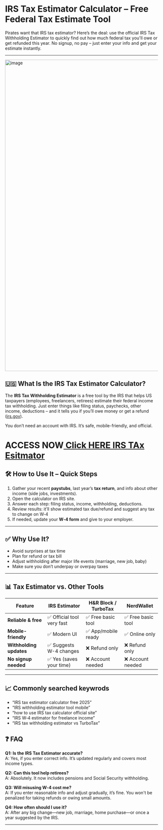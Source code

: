 
# IRS Tax Estimator Calculator – Free Federal Tax Estimate Tool

Pirates want that IRS tax estimator? Here’s the deal: use the official IRS Tax Withholding Estimator to quickly find out how much federal tax you'll owe or get refunded this year. No signup, no pay – just enter your info and get your estimate instantly.

---
<img width="1024" height="1024" alt="image" src="https://github.com/user-attachments/assets/8066a317-7a82-44e5-8224-6dbb61f74971" />

## 🇺🇸 What Is the IRS Tax Estimator Calculator?

The **IRS Tax Withholding Estimator** is a free tool by the IRS that helps US taxpayers (employees, freelancers, retirees) estimate their federal income tax withholding. Just enter things like filing status, paychecks, other income, deductions – and it tells you if you’ll owe money or get a refund ([irs.gov](https://www.irs.gov/individuals/tax-withholding-estimator)).

You don’t need an account with IRS. It’s safe, mobile-friendly, and official.

# ACCESS NOW[ Click HERE IRS TAx Esitmator ](https://www.google.com/url?q=https%3A%2F%2Firs-tax-estimator-calculator.dynews.net%2F&sa=D&sntz=1&usg=AOvVaw0BLopKuKwVod4zaU9bWfpe) 

## 🛠️ How to Use It – Quick Steps

1. Gather your recent **paystubs**, last year’s **tax return**, and info about other income (side jobs, investments).  
2. Open the calculator on IRS site.  
3. Answer each step: filing status, income, withholding, deductions.  
4. Review results: it’ll show estimated tax due/refund and suggest any tax to change on W‑4  
5. If needed, update your **W‑4 form** and give to your employer.

---

## ✅ Why Use It?

- Avoid surprises at tax time  
- Plan for refund or tax bill  
- Adjust withholding after major life events (marriage, new job, baby)  
- Make sure you don’t underpay or overpay taxes

---

## 📊 Tax Estimator vs. Other Tools

| Feature                 | IRS Estimator | H&R Block / TurboTax | NerdWallet |
|-------------------------|---------------|----------------------|------------|
| **Reliable & free**     | ✅ Official tool very fast | ✅ Free basic tool | ✅ Free basic tool |
| **Mobile-friendly**     | ✅ Modern UI   | ✅ App/mobile ready | ✅ Online only |
| **Withholding updates** | ✅ Suggests W-4 changes | ❌ Refund only | ❌ Refund only |
| **No signup needed**    | ✅ Yes   (saves your time)      | ❌ Account needed     | ❌ Account needed |

---

## 📈 Commonly searched keywrods 

- “IRS tax estimator calculator free 2025”  
- “IRS withholding estimator tool mobile”  
- “how to use IRS tax calculator official site”  
- “IRS W‑4 estimator for freelance income”  
- “IRS tax withholding estimator vs TurboTax”


## ❓ FAQ

**Q1: Is the IRS Tax Estimator accurate?**  
A: Yes, if you enter correct info. It’s updated regularly and covers most income types.

**Q2: Can this tool help retirees?**  
A: Absolutely. It now includes pensions and Social Security withholding.

**Q3: Will misusing W‑4 cost me?**  
A: If you enter reasonable info and adjust gradually, it’s fine. You won't be penalized for taking refunds or owing small amounts.

**Q4: How often should I use it?**  
A: After any big change—new job, marriage, home purchase—or once a year suggested by the IRS.

---

